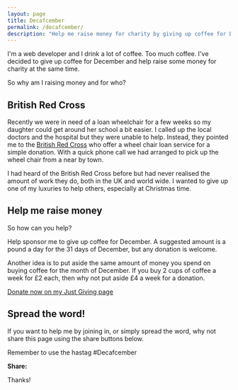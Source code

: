 ```yaml
---
layout: page
title: Decafcember
permalink: /decafcember/
description: "Help me raise money for charity by giving up coffee for December! Use the hash tag #decafcember"
---
```


I'm a web developer and I drink a lot of coffee. Too much coffee. I've decided to give up coffee for December and help raise some money for charity at the same time. 

<div style="text-align: center;"><i class="fa fa-coffee fa-4x" ></i></div>

So why am I raising money and for who?

## British Red Cross

Recently we were in need of a loan wheelchair for a few weeks so my daughter could get around her school a bit easier. I called up the local doctors and the hospital but they were unable to help. Instead, they pointed me to the [British Red Cross](http://www.redcross.org.uk/) who offer a wheel chair loan service for a simple donation. With a quick phone call we had arranged to pick up the wheel chair from a near by town. 

I had heard of the British Red Cross before but had never realised the amount of work they do, both in the UK and world wide. I wanted to give up one of my luxuries to help others, especially at Christmas time.

## Help me raise money

So how can you help? 

Help sponsor me to give up coffee for December. A suggested amount is a pound a day for the 31 days of December, but any donation is welcome. 

Another idea is to put aside the same amount of money you spend on buying coffee for the month of December. If you buy 2 cups of coffee a week for £2 each, then why not put aside £4 a week for a donation. 

<a href="http://www.justgiving.com/csrhymes/" class="button expand">Donate now on my Just Giving page</a>

## Spread the word!

If you want to help me by joining in, or simply spread the word, why not share this page using the share buttons below. 

Remember to use the hastag #Decafcember

<p><strong>Share: </strong><div class="addthis_sharing_toolbox" class="right"></div></p>

Thanks!

